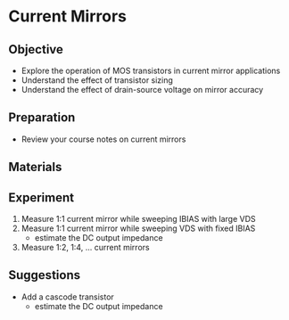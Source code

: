 # Current Mirrors

## Objective

* Explore the operation of MOS transistors in current mirror applications
* Understand the effect of transistor sizing
* Understand the effect of drain-source voltage on mirror accuracy

## Preparation

* Review your course notes on current mirrors

## Materials

## Experiment

1. Measure 1:1 current mirror while sweeping IBIAS with large VDS
1. Measure 1:1 current mirror while sweeping VDS with fixed IBIAS 
    - estimate the DC output impedance
1. Measure 1:2, 1:4, ... current mirrors

## Suggestions

* Add a cascode transistor
    * estimate the DC output impedance
